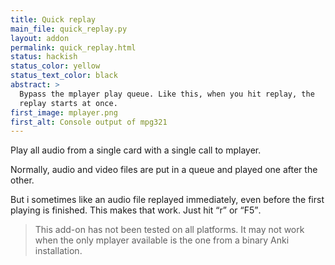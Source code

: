 ```yaml
---
title: Quick replay
main_file: quick_replay.py
layout: addon
permalink: quick_replay.html
status: hackish
status_color: yellow
status_text_color: black
abstract: >
  Bypass the mplayer play queue. Like this, when you hit replay, the
  replay starts at once.
first_image: mplayer.png
first_alt: Console output of mpg321
---
```

Play all audio from a single card with a single call to mplayer.

Normally, audio and video files are put in a queue and played one after
the other.

But i sometimes like an audio file replayed immediately, even before
the first playing is finished. This makes that work. Just hit <q>r</q>
or <q>F5</q>.

<blockquote class="nb">
This add-on has not been tested on all
platforms. It may not work when the only mplayer available is the one
from a binary Anki installation.
</blockquote>
